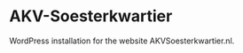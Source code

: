 AKV-Soesterkwartier
===================

WordPress installation for the website AKVSoesterkwartier.nl.

